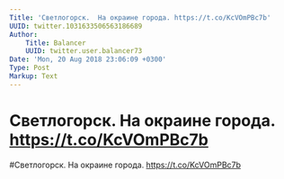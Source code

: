 ```yaml
---
Title: 'Светлогорск.  На окраине города. https://t.co/KcVOmPBc7b'
UUID: twitter.1031633506563186689
Author:
    Title: Balancer
    UUID: twitter.user.balancer73
Date: 'Mon, 20 Aug 2018 23:06:09 +0300'
Type: Post
Markup: Text
---
```


# Светлогорск.  На окраине города. https://t.co/KcVOmPBc7b

#Светлогорск.  На окраине города. https://t.co/KcVOmPBc7b